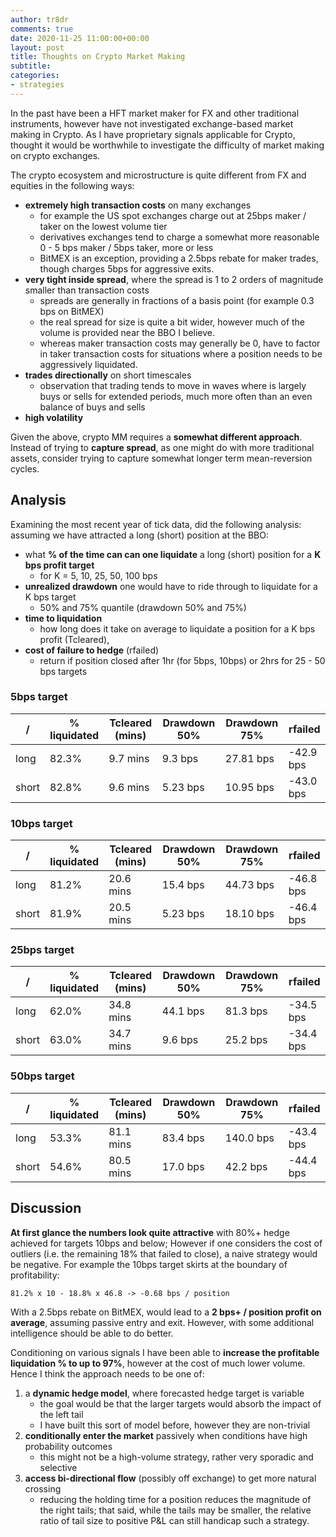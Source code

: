 ```yaml
---
author: tr8dr
comments: true
date: 2020-11-25 11:00:00+00:00
layout: post
title: Thoughts on Crypto Market Making
subtitle: 
categories:
- strategies
---
```

In the past have been a HFT market maker for FX and other traditional instruments, however have not investigated exchange-based 
market making in Crypto.  As I have proprietary signals applicable for Crypto, thought it would be worthwhile to investigate the 
difficulty of market making on crypto exchanges.

The crypto ecosystem and microstructure is quite different from FX and equities in the following ways:

- __extremely high transaction costs__ on many exchanges
  * for example the US spot exchanges charge out at 25bps maker / taker on the lowest volume tier
  * derivatives exchanges tend to charge a somewhat more reasonable 0 - 5 bps maker / 5bps taker, more or less
  * BitMEX is an exception, providing a 2.5bps rebate for maker trades, though charges 5bps for aggressive
    exits.
- __very tight inside spread__, where the spread is 1 to 2 orders of magnitude smaller than transaction costs
  * spreads are generally in fractions of a basis point (for example 0.3 bps on BitMEX)
  * the real spread for size is quite a bit wider, however much of the volume is provided near the BBO I believe.
  * whereas maker transaction costs may generally be 0, have to factor in taker transaction costs for situations 
    where a position needs to be aggressively liquidated.
- __trades directionally__ on short timescales
  * observation that trading tends to move in waves where is largely buys or sells for extended periods, much more often 
    than an even balance of buys and sells
- __high volatility__


Given the above, crypto MM requires a __somewhat different approach__. Instead of trying to __capture spread__, as one might do with
more traditional assets, consider trying to capture somewhat longer term mean-reversion cycles.


## Analysis
Examining the most recent year of tick data, did the following analysis:  assuming we have attracted a long (short) position
at the BBO: 

- what __% of the time can can one liquidate__ a long (short) position for a __K bps profit target__
  * for K = 5, 10, 25, 50, 100 bps
- __unrealized drawdown__ one would have to ride through to liquidate for a K bps target
  * 50% and 75% quantile (drawdown 50% and 75%)
- __time to liquidation__
  * how long does it take on average to liquidate a position for a K bps profit (Tcleared), 
- __cost of failure to hedge__ (rfailed)
  * return if position closed after 1hr (for 5bps, 10bps) or 2hrs for 25 - 50 bps targets


### 5bps target

/          | % liquidated | Tcleared (mins) | Drawdown 50% | Drawdown 75%   | rfailed   
-----------|--------------|-----------------|--------------|----------------|-------------|
long       |     82.3%    |      9.7 mins   | 9.3 bps      |  27.81 bps     | -42.9 bps   |
short      |    82.8%     |     9.6 mins    | 5.23 bps     | 10.95 bps      | -43.0 bps   |

### 10bps target

/          | % liquidated | Tcleared (mins) | Drawdown 50% | Drawdown 75%   | rfailed
-----------|--------------|-----------------|--------------|----------------|-------------|
long       |     81.2%    |      20.6 mins  | 15.4 bps     |  44.73 bps     | -46.8 bps   |
short      |    81.9%     |     20.5 mins   | 5.23 bps     | 18.10 bps      | -46.4 bps   |

### 25bps target

/          | % liquidated | Tcleared (mins) | Drawdown 50% | Drawdown 75%   | rfailed
-----------|--------------|-----------------|--------------|----------------|-------------|
long       |     62.0%    |      34.8 mins  | 44.1 bps     |  81.3 bps      | -34.5 bps   |
short      |    63.0%     |     34.7 mins   | 9.6 bps      | 25.2 bps       | -34.4 bps   |

### 50bps target

/          | % liquidated | Tcleared (mins) | Drawdown 50% | Drawdown 75%    | rfailed
-----------|--------------|-----------------|--------------|-----------------|-------------|
long       |     53.3%    |      81.1 mins  | 83.4 bps     |  140.0 bps      | -43.4 bps   |
short      |    54.6%     |     80.5 mins   | 17.0 bps     | 42.2 bps        | -44.4 bps   |


## Discussion
__At first glance the numbers look quite attractive__ with 80%+ hedge achieved for targets 10bps and below; However if one
considers the cost of outliers (i.e. the remaining 18% that failed to close), a naive strategy would be negative.
For example the 10bps target skirts at the boundary of profitability:

```
81.2% x 10 - 18.8% x 46.8 -> -0.68 bps / position
```

With a 2.5bps rebate on BitMEX, would lead to a __2 bps+ / position profit on average__, assuming passive entry and exit.  However,
with some additional intelligence should be able to do better.

Conditioning on various signals I have been able to __increase the profitable liquidation % to up to 97%__, however at the cost
of much lower volume.   Hence I think the approach needs to be one of:

1. a __dynamic hedge model__, where forecasted hedge target is variable 
   * the goal would be that the larger targets would absorb the impact of the left tail
   * I have built this sort of model before, however they are non-trivial
2. __conditionally enter the market__ passively when conditions have high probability outcomes
   * this might not be a high-volume strategy, rather very sporadic and selective
3. __access bi-directional flow__ (possibly off exchange) to get more natural crossing
   * reducing the holding time for a position reduces the magnitude of the right tails; that said, while the tails
     may be smaller, the relative ratio of tail size to positive P&L can still handicap such a strategy.
     



